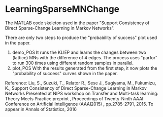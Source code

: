 # LearningSparseMNChange
The MATLAB code skeleton used in the paper "Support Consistency of Direct Sparse-Change Learning in Markov Networks".

There are only two steps to produce the "probability of success" plot used in the paper. 

1. demo_POS
It runs the KLIEP and learns the changes between two (lattice) MNs with the difference of 4 edges. 
The process uses "parfor" to run 300 times using different random samples in parallel. 
2. plot_POS
With the results generated from the first step, it now plots the "probability of success" curves shown in the paper. 

Reference:
Liu, S., Suzuki, T., Relator R., Sese J., Sugiyama, M., Fukumizu, K.,
Support Consistency of Direct Sparse-Change Learning in Markov Networks
Presented at NIPS workshop on Transfer and Multi-task learning: Theory Meets Practice
preprint , Proceedings of Twenty-Ninth AAAI Conference on Artificial Intelligence (AAAI2015)
, pp.2785-2791, 2015. 
To appear in Annals of Statistics, 2016

